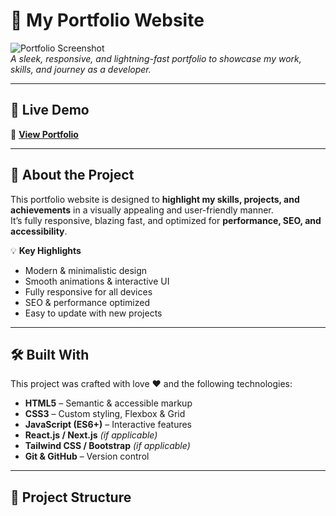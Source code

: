 # 🌟 My Portfolio Website  

![Portfolio Screenshot](screenshot.png)  
*A sleek, responsive, and lightning-fast portfolio to showcase my work, skills, and journey as a developer.*  

---

## 🚀 Live Demo  
🔗 **[View Portfolio](https://yourwebsite.com)**  

---

## 📖 About the Project  
This portfolio website is designed to **highlight my skills, projects, and achievements** in a visually appealing and user-friendly manner.  
It’s fully responsive, blazing fast, and optimized for **performance, SEO, and accessibility**.  

💡 **Key Highlights**  
- Modern & minimalistic design  
- Smooth animations & interactive UI  
- Fully responsive for all devices  
- SEO & performance optimized  
- Easy to update with new projects  

---

## 🛠️ Built With  
This project was crafted with love ❤️ and the following technologies:  

- **HTML5** – Semantic & accessible markup  
- **CSS3** – Custom styling, Flexbox & Grid  
- **JavaScript (ES6+)** – Interactive features  
- **React.js / Next.js** *(if applicable)*  
- **Tailwind CSS / Bootstrap** *(if applicable)*  
- **Git & GitHub** – Version control  

---

## 📂 Project Structure  

